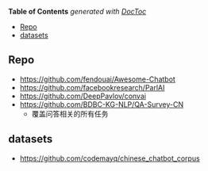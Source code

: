 <!-- START doctoc generated TOC please keep comment here to allow auto update -->
<!-- DON'T EDIT THIS SECTION, INSTEAD RE-RUN doctoc TO UPDATE -->
**Table of Contents**  *generated with [DocToc](https://github.com/thlorenz/doctoc)*

- [Repo](#repo)
- [datasets](#datasets)

<!-- END doctoc generated TOC please keep comment here to allow auto update -->




## Repo 

- https://github.com/fendouai/Awesome-Chatbot
- https://github.com/facebookresearch/ParlAI
- https://github.com/DeepPavlov/convai
- https://github.com/BDBC-KG-NLP/QA-Survey-CN
  - 覆盖问答相关的所有任务

## datasets

- https://github.com/codemayq/chinese_chatbot_corpus






